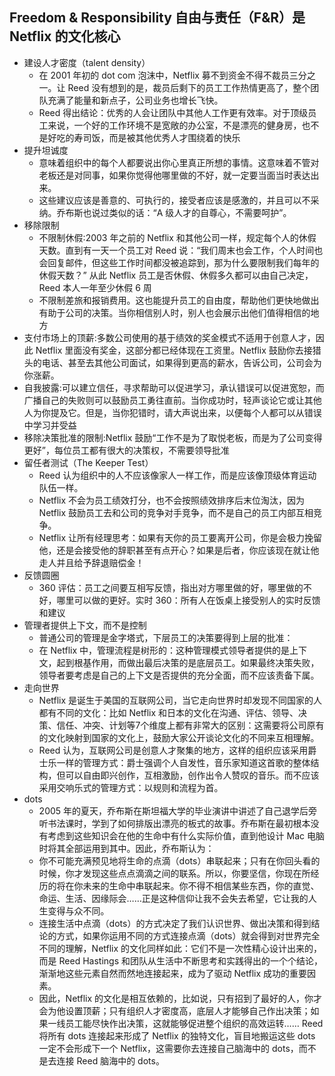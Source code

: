 ## Freedom & Responsibility 自由与责任（F&R）是 Netflix 的文化核心

* 建设人才密度（talent density）
    - 在 2001 年初的 dot com 泡沫中，Netflix 募不到资金不得不裁员三分之一。让 Reed 没有想到的是，裁员后剩下的员工工作热情更高了，整个团队充满了能量和新点子，公司业务也增长飞快。
    - Reed 得出结论：优秀的人会让团队中其他人工作更有效率。对于顶级员工来说，一个好的工作环境不是宽敞的办公室，不是漂亮的健身房，也不是好吃的寿司饭，而是被其他优秀人才围绕着的快乐
* 提升坦诚度
    - 意味着组织中的每个人都要说出你心里真正所想的事情。这意味着不管对老板还是对同事，如果你觉得他哪里做的不好，就一定要当面当时表达出来。
    - 这些建议应该是善意的、可执行的，接受者应该是感激的，并且可以不采纳。乔布斯也说过类似的话：“A 级人才的自尊心，不需要呵护”。
* 移除限制
    - 不限制休假:2003 年之前的 Netflix 和其他公司一样，规定每个人的休假天数。直到有一天一个员工对 Reed 说：“我们周末也会工作，个人时间也会回复邮件，但这些工作时间都没被追踪到，那为什么要限制我们每年的休假天数？” 从此 Netflix 员工是否休假、休假多久都可以由自己决定，Reed 本人一年至少休假 6 周
    - 不限制差旅和报销费用。这也能提升员工的自由度，帮助他们更快地做出有助于公司的决策。当你相信别人时，别人也会展示出他们值得相信的地方
* 支付市场上的顶薪:多数公司使用的基于绩效的奖金模式不适用于创意人才，因此 Netflix 里面没有奖金，这部分都已经体现在工资里。Netflix 鼓励你去接猎头的电话、甚至去其他公司面试，如果得到更高的薪水，告诉公司，公司会为你涨薪。
* 自我披露:可以建立信任，寻求帮助可以促进学习，承认错误可以促进宽恕，而广播自己的失败则可以鼓励员工勇往直前。当你成功时，轻声谈论它或让其他人为你提及它。但是，当你犯错时，请大声说出来，以便每个人都可以从错误中学习并受益
* 移除决策批准的限制:Netflix 鼓励“工作不是为了取悦老板，而是为了公司变得更好”，每位员工都有很大的决策权，不需要领导批准
* 留任者测试（The Keeper Test）
    - Reed 认为组织中的人不应该像家人一样工作，而是应该像顶级体育运动队伍一样。
    - Netflix 不会为员工绩效打分，也不会按照绩效排序后末位淘汰，因为 Netflix 鼓励员工去和公司的竞争对手竞争，而不是自己的员工内部互相竞争。
    - Netflix 让所有经理思考：如果有天你的员工要离开公司，你是会极力挽留他，还是会接受他的辞职甚至有点开心？如果是后者，你应该现在就让他走人并且给予辞退赔偿金！
* 反馈圆圈
    - 360 评估：员工之间要互相写反馈，指出对方哪里做的好，哪里做的不好，哪里可以做的更好。实时 360：所有人在饭桌上接受别人的实时反馈和建议
* 管理者提供上下文，而不是控制
    - 普通公司的管理是金字塔式，下层员工的决策要得到上层的批准：
    - 在 Netflix 中，管理流程是树形的：这种管理模式领导者提供的是上下文，起到根基作用，而做出最后决策的是底层员工。如果最终决策失败，领导者要考虑是自己的上下文是否提供的充分全面，而不应该责备下属。
* 走向世界
    - Netflix 是诞生于美国的互联网公司，当它走向世界时却发现不同国家的人都有不同的文化：比如 Netflix 和日本的文化在沟通、评估、领导、决策、信任、冲突、计划等7个维度上都有非常大的区别：这需要将公司原有的文化映射到国家的文化上，鼓励大家公开谈论文化的不同来互相理解。
    - Reed 认为，互联网公司是创意人才聚集的地方，这样的组织应该采用爵士乐一样的管理方式：爵士强调个人自发性，音乐家知道这首歌的整体结构，但可以自由即兴创作，互相激励，创作出令人赞叹的音乐。而不应该采用交响乐式的管理方式：以规则和流程为首。
* dots
    - 2005 年的夏天，乔布斯在斯坦福大学的毕业演讲中讲述了自己退学后旁听书法课时，学到了如何排版出漂亮的板式的故事。乔布斯在最初根本没有考虑到这些知识会在他的生命中有什么实际价值，直到他设计 Mac 电脑时将其全部运用到其中。因此，乔布斯认为：
    - 你不可能充满预见地将生命的点滴（dots）串联起来；只有在你回头看的时候，你才发现这些点点滴滴之间的联系。所以，你要坚信，你现在所经历的将在你未来的生命中串联起来。你不得不相信某些东西，你的直觉、命运、生活、因缘际会……正是这种信仰让我不会失去希望，它让我的人生变得与众不同。
    - 连接生活中点滴（dots）的方式决定了我们认识世界、做出决策和得到结论的方式，如果你运用不同的方式连接点滴（dots）就会得到对世界完全不同的理解，Netflix 的文化同样如此：它们不是一次性精心设计出来的，而是 Reed Hastings 和团队从生活中不断思考和实践得出的一个个结论，渐渐地这些元素自然而然地连接起来，成为了驱动 Netflix 成功的重要因素。
    - 因此，Netflix 的文化是相互依赖的，比如说，只有招到了最好的人，你才会为他设置顶薪；只有组织人才密度高，底层人才能够自己作出决策；如果一线员工能尽快作出决策，这就能够促进整个组织的高效运转…… Reed 将所有 dots 连接起来形成了 Netflix 的独特文化，盲目地搬运这些 dots 一定不会形成下一个 Netflix，这需要你去连接自己脑海中的 dots，而不是去连接 Reed 脑海中的 dots。

